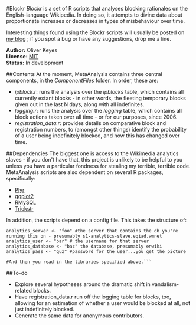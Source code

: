 #Blockr
_Blockr_ is a set of R scripts that analyses blocking rationales on the English-language Wikipedia. In doing so, it attempts to divine data about proportionate increases or decreases in types of misbehaviour over time.

Interesting things found using the Blockr scripts will usually be posted on [my blog](https://blog.ironholds.org) ; if you spot a bug or have any suggestions, drop me a line.

__Author:__ Oliver Keyes<br>
__License:__ [MIT](http://opensource.org/licenses/MIT)<br>
__Status:__ In development

##Contents
At the moment, MetaAnalysis contains three central components, in the _ComponentFiles_ folder. In order, these are:

* _ipblock.r_: runs the analysis over the _ipblocks_ table, which contains all currently extant blocks - in other words, the fleeting temporary blocks given out in the last N days, along with all indefinites.
* _logging.r_: runs the analysis over the _logging_ table, which contains all block actions taken over all time - or for our purposes, since 2006. 
* _registration\_data.r_: provides details on comparative block and registration numbers, to (amongst other things) identify the probability of a user being indefinitely blocked, and how this has changed over time.

##Dependencies
The biggest one is access to the Wikimedia analytics slaves - if you don't have that, this project is unlikely to be helpful to you unless you have a particular fondness for stealing my terrible, terrible code. MetaAnalysis scripts are also dependent on several R packages, specifically:

* [Plyr](https://plyr.had.co.nz/)
* [ggplot2](https://ggplot2.org/)
* [RMySQL](https://cran.r-project.org/web/packages/RMySQL/index.html)
* [Trickstr](https://github.com/Ironholds/trickstr)

In addition, the scripts depend on a config file. This takes the structure of:

	analytics_server <- "foo" #the server that contains the db you're running this on - presumably s1-analytics-slave.eqiad.wmnet
	analytics_user <- "bar" # the username for that server
	analytics_database <- "baz" the database, presumably enwiki
	analytics_pass <- "quz" #password for the user...you get the picture
	
	#And then you read in the libraries specified above.```
	
##To-do
* Explore several hypotheses around the dramatic shift in vandalism-related blocks.
* Have registration\_data.r run off the logging table for blocks, too, allowing for an estimation of whether a user would be blocked at all, not just indefinitely blocked.
* Generate the same data for anonymous contributors.
